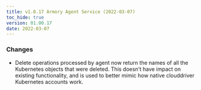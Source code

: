 ```yaml
---
title: v1.0.17 Armory Agent Service (2022-03-07)
toc_hide: true
version: 01.00.17
date: 2022-03-07
---
```


### Changes

* Delete operations processed by agent now return the names of all the Kubernetes objects that were deleted. This doesn’t have impact on existing functionality, and is used to better mimic how native clouddriver Kubernetes accounts work.
